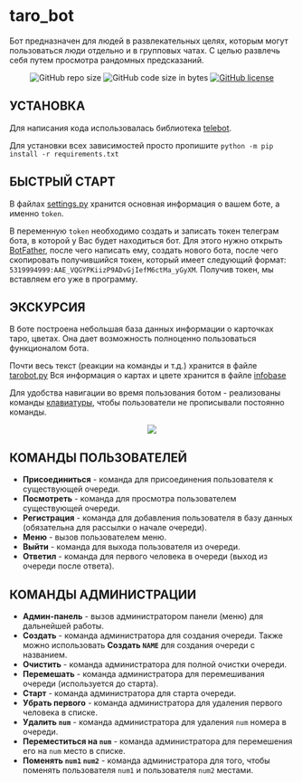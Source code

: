 # taro_bot
Бот предназначен для людей в развлекательных целях, которым могут пользоваться люди отдельно и в групповых чатах. С целью развлечь себя путем просмотра рандомных предсказаний.

<p align="center">
  <img alt="GitHub repo size" src="https://img.shields.io/github/repo-size/greenderix/taro_bot">
  <img alt="GitHub code size in bytes" src="https://img.shields.io/github/languages/code-size/greenderix/taro_bot">
  <a href="https://github.com/Greenderix/taro_bot/blob/master/LICENSE"><img alt="GitHub license" src="https://img.shields.io/github/license/greenderix/taro_bot"></a>
</p>

## УСТАНОВКА
Для написания кода использовалась библиотека [telebot](https://core.telegram.org/bots/api).

Для установки всех зависимостей просто пропишите ```python -m pip install -r requirements.txt```

## БЫСТРЫЙ СТАРТ
В файлах [settings.py](https://github.com/Greenderix/taro_bot/blob/master/settings.py) хранится основная информация о вашем боте, а именно ``token``.

В переменную ``token`` необходимо создать и записать токен телеграм бота, в которой у Вас будет находиться бот. Для этого нужно открыть [BotFather](https://t.me/BotFather), после чего написать ему, создать нового бота,
после чего скопировать получившийся токен, который имеет 
следующий формат: ``5319994999:AAE_VQGYPKiizP9ADvGjIefM6ctMa_yGyXM``. 
Получив токен, мы вставляем его уже в программу.

## ЭКСКУРСИЯ
В боте построена небольшая база данных информации о карточках таро, цветах.
Она дает возможность полноценно пользоваться функционалом бота.

Почти весь текст (реакции на команды и т.д.) хранится в файле [tarobot.py](https://github.com/Greenderix/taro_bot/blob/master/tarobot.py)
Вся информация о картах и цвете хранится в файле [infobase](https://github.com/Greenderix/taro_bot/blob/master/infobase.py)


Для удобства навигации во время пользования ботом - реализованы команды [клавиатуры](https://github.com/Greenderix/taro_bot/blob/master/tarobot.py), чтобы пользователи не прописывали постоянно команды.

<p align="center"><a href="https://vk.com/neluckoff" target="_blank"><img src="https://i.imgur.com/IDtdq56.gif"></a></p>


## КОМАНДЫ ПОЛЬЗОВАТЕЛЕЙ

+ **Присоединиться** - команда для присоединения пользователя к существующей очереди.
+ **Посмотреть** - команда для просмотра пользователем существующей очереди.
+ **Регистрация** - команда для добавления пользователя в базу данных (обязательна для рассылки о начале очереди).
+ **Меню** - вызов пользователем меню.
+ **Выйти** - команда для выхода пользователя из очереди.
+ **Ответил** - команда для первого человека в очереди (выход из очереди после ответа).

## КОМАНДЫ АДМИНИСТРАЦИИ
+ **Админ-панель** - вызов администратором панели (меню) для дальнейшей работы.
+ **Создать** - команда администратора для создания очереди. Также можно использовать **Создать ``NAME``** для создания очереди с названием.
+ **Очистить** - команда администратора для полной очистки очереди.
+ **Перемешать** - команда администратора для перемешивания очереди (используется до старта).
+ **Старт** - команда администратора для старта очереди.
+ **Убрать первого** - команда администратора для удаления первого человека в списке.
+ **Удалить ``num``** - команда администратора для удаления ``num`` номера в очереди.
+ **Переместиться на ``num``** - команда администратора для перемешения его на ``num`` место в списке.
+ **Поменять ``num1`` ``num2``** - команда администратора для того, чтобы поменять пользователя ``num1`` и пользователя ``num2`` местами.

